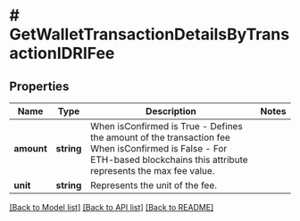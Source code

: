 # # GetWalletTransactionDetailsByTransactionIDRIFee

## Properties

Name | Type | Description | Notes
------------ | ------------- | ------------- | -------------
**amount** | **string** | When isConfirmed is True - Defines the amount of the transaction fee  When isConfirmed is False - For ETH-based blockchains this attribute represents the max fee value. |
**unit** | **string** | Represents the unit of the fee. |

[[Back to Model list]](../../README.md#models) [[Back to API list]](../../README.md#endpoints) [[Back to README]](../../README.md)
